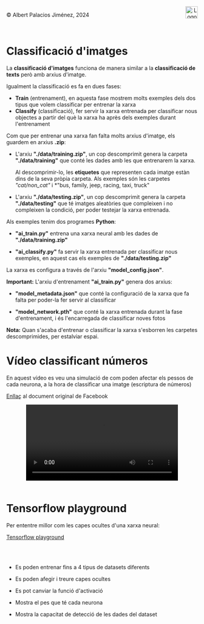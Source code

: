 <div style="display: flex; width: 100%;">
    <div style="flex: 1; padding: 0px;">
        <p>© Albert Palacios Jiménez, 2024</p>
    </div>
    <div style="flex: 1; padding: 0px; text-align: right;">
        <img src="./assets/ieti.png" height="32" alt="Logo de IETI" style="max-height: 32px;">
    </div>
</div>
<br/>

# Classificació d'imatges

La **classificació d'imatges** funciona de manera similar a la **classificació de texts** però amb arxius d'imatge.

Igualment la classificació es fa en dues fases:

- **Train** (entrenament), en aquesta fase mostrem molts exemples dels dos tipus que volem classificar per entrenar la xarxa
- **Classify** (classificació), fer servir la xarxa entrenada per classificar nous objectes a partir del què la xarxa ha après dels exemples durant l'entrenament

Com que per entrenar una xarxa fan falta molts arxius d'imatge, els guardem en arxius **.zip**:

- L'arxiu **"./data/training.zip"**, un cop descomprimit genera la carpeta **"./data/training"** que conté les dades amb les que entrenarem la xarxa.

    Al descomprimir-lo, les **etiquetes** que representen cada imatge estàn dins de la seva pròpia carpeta. Als exemples són les carpetes *"cat/non_cat"* i *"bus, family, jeep, racing, taxi, truck"

- L'arxiu **"./data/testing.zip"**, un cop descomprimit genera la carpeta **"./data/testing"** que té imatges aleatòries que compleixen i no compleixen la condició, per poder testejar la xarxa entrenada.

Als exemples tenim dos programes **Python**:

- **"ai_train.py"** entrena una xarxa neural amb les dades de **"./data/training.zip"**

- **"ai_classify.py"** fa servir la xarxa entrenada per classificar nous exemples, en aquest cas els exemples de **"./data/testing.zip"**

La xarxa es configura a través de l'arxiu **"model_config.json"**.

**Important:** L'arxiu d'entrenament **"ai_train.py"** genera dos arxius:

- **"model_metadata.json"** que conté la configuració de la xarxa que fa falta per poder-la fer servir al classificar

- **"model_network.pth"** que conté la xarxa entrenada durant la fase d'entrenament, i és l'encarregada de classificar noves fotos

**Nota:** Quan s'acaba d'entrenar o classificar la xarxa s'esborren les carpetes descomprimides, per estalviar espai.

# Vídeo classificant números

En aquest vídeo es veu una simulació de com poden afectar els pessos de cada neurona, a la hora de classificar una imatge (escriptura de números)

[Enllaç](https://www.facebook.com/watch/?mibextid=UalRPS&v=1073610870547722) al document original de Facebook

<center>
<video width="100%" controls allowfullscreen style="max-width: 90%; width: 400px; max-height: 250px">
  <source src="./assets/facebook-1073610870547722.mp4" type="video/mp4">
</video>
</center>
<br/>

# Tensorflow playground

Per ententre millor com les capes ocultes d'una xarxa neural:

[Tensorflow playground](https://playground.tensorflow.org/)

<br/>
<center><img src="./assets/tensorflow-playground.png" style="max-height: 400px" alt="">
<br/></center>
<br/>

- Es poden entrenar fins a 4 tipus de datasets diferents
- Es poden afegir i treure capes ocultes
- Es pot canviar la funció d'activació

- Mostra el pes que té cada neurona
- Mostra la capacitat de detecció de les dades del dataset